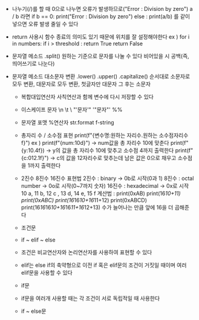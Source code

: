 - 나누기(/)를 할 때 0으로 나누면 오류가 발생하므로("Error : Division by zero")
  a / b 라면 if b == 0:
            print("Error : Division by zero")
            else :
            print(a/b)
            를 같이 넣으면 오류 발생 줄일 수 있다

 - return 사용시 함수 종료의 의미도 있기 때문에 위치를 잘 설정해야한다
    ex ) for i in numbers:
           if i > threshold :
              return True
          return False

  - 문자열 메소드 .split()
      원하는 기준으로 문자를 나눌 수 있다 비어있을 시 공백(즉, 띄어쓰기로 나눈다)

- 문자열 메소드 대소문자 변환 .lower() .upper() .capitalize()
      순서대로 소문자로 모두 변환, 대문자로 모두 변환, 첫글자만 대문자 그 후는 소문자
      
   - 복합대입연산자
      사칙연산과 함께 변수에 다시 저장할 수 있다

    - 이스케이프 문자
      \n \t \\ "\'문자\'" '\"문자\"' %%
   
    - 문자열 포맷
      %연산자 str.format f-string

    - 총자리 수 / 소수점 표현
      print(f"{변수명:원하는 자리수.원하는 소수점자리수f}")
      ex ) print(f"{num:10d}") -> num값을 총 자리수 10에 맞춘다
          print(f"{y:10.4f}) -> y의 값을 총 자리수 10에 맞추고 소수점 4까지 출력한다
          print(f"{c:012.1f}") -> c의 값을 12자리수로 맞추는데 남은 값은 0으로 채우고
                                  소수점을 1까지 출력한다
    - 2진수 8진수 16진수 표현법
     2진수 : binary -> 0b로 시작(0과 1)
      8진수 : octal number -> 0o로 시작(0~7까지 숫자)
      16진수 : hexadecimal -> 0x로 시작
      10 a, 11 b, 12 c , 13 d, 14 e, 15 f
      계산법 : print(0xAB)     print(16*10+11)
              print(0xABC)     print(16*16*10+16*11+12)
              print(0xABCD)  print(16*16*16*10+16*16*11+16*12+13)
              수가 늘어나는 만큼 앞에 16을 더 곱해준다
    * 조건문
    * if ~ elif ~ else
    * 조건은 비교연산자와 논리연산자를 사용하여 표현할 수 있다
    * elif는 else if의 축약형으로 이전 if 혹은 elif문의 조건이 거짓일 때이며
      여러 elif문을 사용할 수 있다

    * if문
    * if문을 여러개 사용할 때는 각 조건이 서로 독립적일 때 사용한다
   
    * if ~ else문
      
      
